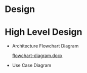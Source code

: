 # Design

# High Level Design
* Architecture Flowchart Diagram

    [flowchart-diagram.docx](https://github.com/DeepikaR24/M1_ProjectGoal_Utility/files/8037445/flowchart-diagram.docx)
    
* Use Case Diagram
    

